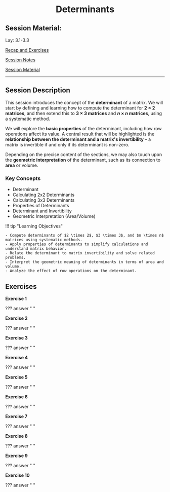 <h1 align="center">Determinants</h1>


## Session Material:

Lay: 3.1-3.3

[Recap and Exercises]()

[Session Notes]()

[Session Material](https://viaucdk-my.sharepoint.com/:f:/g/personal/rib_viauc_dk/EqnOhUdCrwBLpZNg2NSxmaUBIxBFaoMXe4X_erAXqiUJFA?e=CVLt0G)

---

## Session Description

This session introduces the concept of the **determinant** of a matrix. We will start by defining and learning how to compute the determinant for **$2 \times 2$ matrices**, and then extend this to **$3 \times 3$ matrices** and  **$n \times n$ matrices**, using a systematic method.

We will explore the **basic properties** of the determinant, including how row operations affect its value. A central result that will be highlighted is the **relationship between the determinant and a matrix's invertibility** – a matrix is invertible if and only if its determinant is non-zero.

Depending on the precise content of the sections, we may also touch upon the **geometric interpretation** of the determinant, such as its connection to **area** or volume.

### Key Concepts

*   Determinant
*   Calculating 2x2 Determinants
*   Calculating 3x3 Determinants
*   Properties of Determinants
*   Determinant and Invertibility
*   Geometric Interpretation (Area/Volume)

!!! tip "Learning Objectives"

    - Compute determinants of $2 \times 2$, $3 \times 3$, and $n \times n$ matrices using systematic methods.
    - Apply properties of determinants to simplify calculations and understand matrix behavior.
    - Relate the determinant to matrix invertibility and solve related problems.
    - Interpret the geometric meaning of determinants in terms of area and volume.
    - Analyze the effect of row operations on the determinant.

## Exercises

<!--
​​​3.1: 1, 2, 9, 43   
3.2: 1, 2, 15-20, 25 
-->

**Exercise 1**

??? answer "&nbsp;"

**Exercise 2**

??? answer "&nbsp;"

**Exercise 3**

??? answer "&nbsp;"

**Exercise 4**

??? answer "&nbsp;"

**Exercise 5**

??? answer "&nbsp;"

**Exercise 6**

??? answer "&nbsp;"

**Exercise 7**

??? answer "&nbsp;"

**Exercise 8**

??? answer "&nbsp;"

**Exercise 9**

??? answer "&nbsp;"

**Exercise 10**

??? answer "&nbsp;"